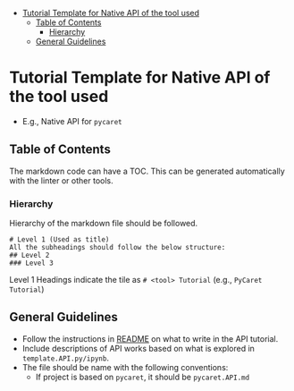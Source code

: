 <!-- toc -->

- [Tutorial Template for Native API of the tool used](#tutorial-template-for-native-api-of-the-tool-used)
  * [Table of Contents](#table-of-contents)
    + [Hierarchy](#hierarchy)
  * [General Guidelines](#general-guidelines)

<!-- tocstop -->

# Tutorial Template for Native API of the tool used

- E.g., Native API for `pycaret`

## Table of Contents

The markdown code can have a TOC. This can be generated automatically with the
linter or other tools.

### Hierarchy

Hierarchy of the markdown file should be followed.
```
# Level 1 (Used as title)
All the subheadings should follow the below structure:
## Level 2
### Level 3
```

Level 1 Headings indicate the tile as `# <tool> Tutorial` (e.g.,
`PyCaret Tutorial`)

## General Guidelines

- Follow the instructions in [README](/DATA605/DATA605_Spring2025/README.md) on
  what to write in the API tutorial.
- Include descriptions of API works based on what is explored in
  `template.API.py/ipynb`.
- The file should be name with the following conventions:
  - If project is based on `pycaret`, it should be `pycaret.API.md`
